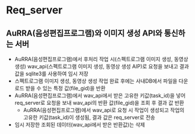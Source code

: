 # Req_server
## AuRRA(음성편집프로그램)와 이미지 생성 API와 통신하는 서버 
- AuRRA(음성편집프로그램)에서 후처리 작업 시(스펙트로그램 이미지 생성, 동영상 생성) wav_api(스펙트로그램 이미지 생성, 동영상 생성 AIP)로 요청을 보내고 결과 값을 sqlite3를 사용하여 임시 저장
- 스펙트로그램 이미지 생성, 동영상 생성 작업 완료 후에는 사내DB에서 파일을 다운로드 받을 수 있는 특정 값(file_gid)을 반환
- AuRRA(음성편집프로그램)에서 wav_api에서 받은 고유한 키값(task_id)을 넣어 req_server로 요청을 보내 wav_api의 반환 값(file_gid)을 조회 후 결과 값 반환
  - AuRRA(음성편집프로그램)에서 wav_api로 요청 시 작업이 생성되고 작업의 고유한 키값(task_id)이 생성됨, 결과 값은 req_server로 전송
- 임시 저장한 조회된 데이터(wav_api에서 받은 반환값)는 삭제
